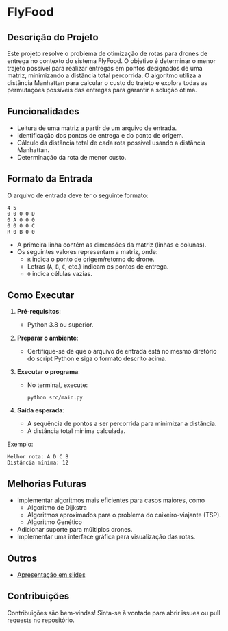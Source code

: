 ﻿# FlyFood

## Descrição do Projeto

Este projeto resolve o problema de otimização de rotas para drones de entrega no contexto do sistema FlyFood. O objetivo é determinar o menor trajeto possível para realizar entregas em pontos designados de uma matriz, minimizando a distância total percorrida. O algoritmo utiliza a distância Manhattan para calcular o custo do trajeto e explora todas as permutações possíveis das entregas para garantir a solução ótima.

## Funcionalidades

- Leitura de uma matriz a partir de um arquivo de entrada.
- Identificação dos pontos de entrega e do ponto de origem.
- Cálculo da distância total de cada rota possível usando a distância Manhattan.
- Determinação da rota de menor custo.

## Formato da Entrada

O arquivo de entrada deve ter o seguinte formato:

```
4 5
0 0 0 0 D
0 A 0 0 0
0 0 0 0 C
R 0 B 0 0
```

- A primeira linha contém as dimensões da matriz (linhas e colunas).
- Os seguintes valores representam a matriz, onde:
  - `R` indica o ponto de origem/retorno do drone.
  - Letras (`A`, `B`, `C`, etc.) indicam os pontos de entrega.
  - `0` indica células vazias.

## Como Executar

1. **Pré-requisitos**:

   - Python 3.8 ou superior.

2. **Preparar o ambiente**:

   - Certifique-se de que o arquivo de entrada está no mesmo diretório do script Python e siga o formato descrito acima.

3. **Executar o programa**:

   - No terminal, execute:
     ```
     python src/main.py
     ```

4. **Saída esperada**:

   - A sequência de pontos a ser percorrida para minimizar a distância.
   - A distância total mínima calculada.

Exemplo:

```
Melhor rota: A D C B
Distância mínima: 12
```

## Melhorias Futuras

- Implementar algoritmos mais eficientes para casos maiores, como
  - Algoritmo de Dijkstra
  - Algoritmos aproximados para o problema do caixeiro-viajante (TSP).
  - Algoritmo Genético
- Adicionar suporte para múltiplos drones.
- Implementar uma interface gráfica para visualização das rotas.

## Outros
- [Apresentação em slides](https://www.canva.com/design/DAGc6vIOn8c/FcwysvUVlCbPgKFvCMGcTA/edit)

## Contribuições

Contribuições são bem-vindas! Sinta-se à vontade para abrir issues ou pull requests no repositório.
